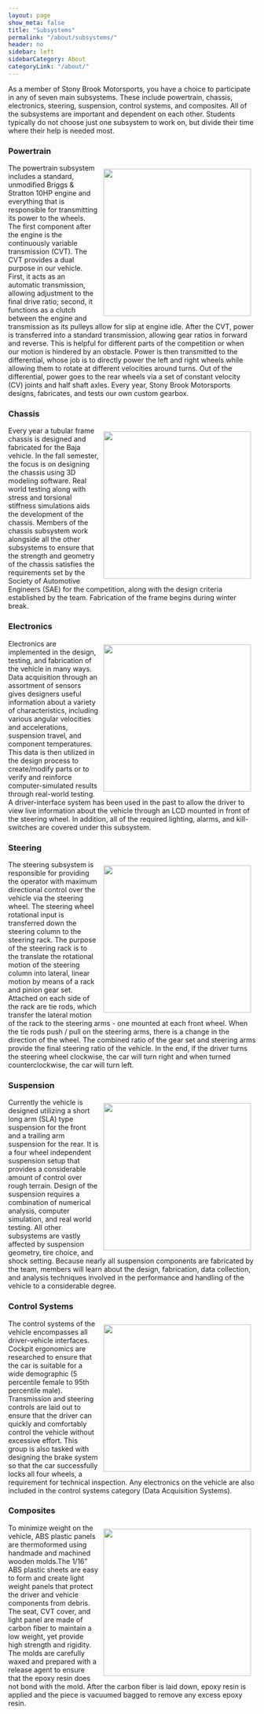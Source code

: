 ```yaml
---
layout: page
show_meta: false
title: "Subsystems"
permalink: "/about/subsystems/"
header: no
sidebar: left
sidebarCategory: About
categoryLink: "/about/"
---
```

As a member of Stony Brook Motorsports, you have a choice to participate in any of seven main subsystems. These include powertrain, chassis, electronics, steering, suspension, control systems, and composites. All of the subsystems are important and dependent on each other. Students typically do not choose just one subsystem to work on, but divide their time where their help is needed most.

### Powertrain
<img src="{{ site.baseurl}}/images/subsystems/powertrain.jpg" style="float:right; margin:10px; width:300px;">
The powertrain subsystem includes a standard, unmodified Briggs & Stratton 10HP engine and everything that is responsible for transmitting its power to the wheels. The first component after the engine is the continuously variable transmission (CVT). The CVT provides a dual purpose in our vehicle. First, it acts as an automatic transmission, allowing adjustment to the final drive ratio; second, it functions as a clutch between the engine and transmission as its pulleys allow for slip at engine idle. After the CVT, power is transferred into a standard transmission, allowing gear ratios in forward and reverse. This is helpful for different parts of the competition or when our motion is hindered by an obstacle. Power is then transmitted to the differential, whose job is to directly power the left and right wheels while allowing them to rotate at different velocities around turns. Out of the differential, power goes to the rear wheels via a set of constant velocity (CV) joints and half shaft axles. Every year, Stony Brook Motorsports designs, fabricates, and tests our own custom gearbox.

### Chassis
<img src="{{ site.baseurl}}/images/subsystems/chassis.jpg" style="float:right; margin:10px; width:300px;">
Every year a tubular frame chassis is designed and fabricated for the Baja vehicle. In the fall semester, the focus is on designing the chassis using 3D modeling software. Real world testing along with stress and torsional stiffness simulations aids the development of the chassis. Members of the chassis subsystem work alongside all the other subsystems to ensure that the strength and geometry of the chassis satisfies the requirements set by the Society of Automotive Engineers (SAE) for the competition, along with the design criteria established by the team. Fabrication of the frame begins during winter break.

### Electronics
<img src="{{ site.baseurl}}/images/subsystems/electronics.jpg" style="float:right; margin:10px; width:300px;">
Electronics are implemented in the design, testing, and fabrication of the vehicle in many ways. Data acquisition through an assortment of sensors gives designers useful information about a variety of characteristics, including various angular velocities and accelerations, suspension travel, and component temperatures. This data is then utilized in the design process to create/modify parts or to verify and reinforce computer-simulated results through real-world testing. A driver-interface system has been used in the past to allow the driver to view live information about the vehicle through an LCD mounted in front of the steering wheel. In addition, all of the required lighting, alarms, and kill-switches are covered under this subsystem.

### Steering
<img src="{{ site.baseurl}}/images/subsystems/steering.jpg" style="float:right; margin:10px; width:300px;">
The steering subsystem is responsible for providing the operator with maximum directional control over the vehicle via the steering wheel. The steering wheel rotational input is transferred down the steering column to the steering rack. The purpose of the steering rack is to the translate the rotational motion of the steering column into lateral, linear motion by means of a rack and pinion gear set. Attached on each side of the rack are tie rods, which transfer the lateral motion of the rack to the steering arms - one mounted at each front wheel. When the tie rods push / pull on the steering arms, there is a change in the direction of the wheel. The combined ratio of the gear set and steering arms provide the final steering ratio of the vehicle. In the end, if the driver turns the steering wheel clockwise, the car will turn right and when turned counterclockwise, the car will turn left.  

### Suspension
<img src="{{ site.baseurl}}/images/subsystems/suspension.jpg" style="float:right; margin:10px; width:300px;">
Currently the vehicle is designed utilizing a short long arm (SLA) type suspension for the front and a trailing arm suspension for the rear. It is a four wheel independent suspension setup that provides a considerable amount of control over rough terrain. Design of the suspension requires a combination of numerical analysis, computer simulation, and real world testing. All other subsystems are vastly affected by suspension geometry, tire choice, and shock setting. Because nearly all suspension components are fabricated by the team, members will learn about the design, fabrication, data collection, and analysis techniques involved in the performance and handling of the vehicle to a considerable degree.  

### Control Systems
<img src="{{ site.baseurl}}/images/subsystems/controlsystems.jpg" style="float:right; margin:10px; width:300px;">
The control systems of the vehicle encompasses all driver-vehicle interfaces. Cockpit ergonomics are researched to ensure that the car is suitable for a wide demographic (5 percentile female to 95th percentile male). Transmission and steering controls are laid out to ensure that the driver can quickly and comfortably control the vehicle without excessive effort. This group is also tasked with designing the brake system so that the car successfully locks all four wheels, a requirement for technical inspection. Any electronics on the vehicle are also included in the control systems category (Data Acquisition Systems).

### Composites
<img src="{{ site.baseurl}}/images/subsystems/composites.jpg" style="float:right; margin:10px; width:300px;">
To minimize weight on the vehicle, ABS plastic panels are thermoformed using handmade and machined wooden molds.The 1/16” ABS plastic sheets are easy to form and create light weight panels that protect the driver and vehicle components from debris. The seat, CVT cover, and light panel are made of carbon fiber to maintain a low weight, yet provide high strength and rigidity. The molds are carefully waxed and prepared with a release agent to ensure that the epoxy resin does not bond with the mold. After the carbon fiber is laid down, epoxy resin is applied and the piece is vacuumed bagged to remove any excess epoxy resin.
